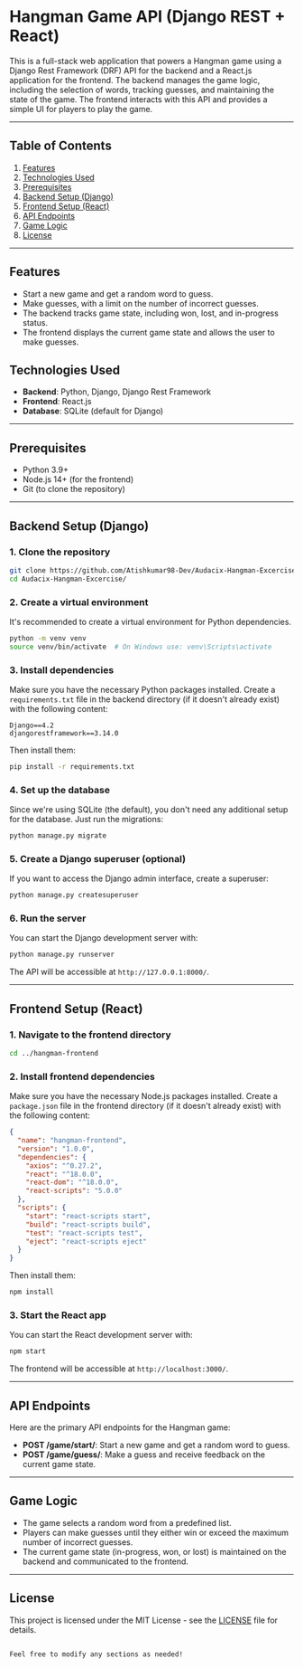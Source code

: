 # Hangman Game API (Django REST + React)

This is a full-stack web application that powers a Hangman game using a Django Rest Framework (DRF) API for the backend and a React.js application for the frontend. The backend manages the game logic, including the selection of words, tracking guesses, and maintaining the state of the game. The frontend interacts with this API and provides a simple UI for players to play the game.

---

## Table of Contents

1. [Features](#features)
2. [Technologies Used](#technologies-used)
3. [Prerequisites](#prerequisites)
4. [Backend Setup (Django)](#backend-setup-django)
5. [Frontend Setup (React)](#frontend-setup-react)
6. [API Endpoints](#api-endpoints)
7. [Game Logic](#game-logic)
8. [License](#license)

---

## Features

- Start a new game and get a random word to guess.
- Make guesses, with a limit on the number of incorrect guesses.
- The backend tracks game state, including won, lost, and in-progress status.
- The frontend displays the current game state and allows the user to make guesses.

## Technologies Used

- **Backend**: Python, Django, Django Rest Framework
- **Frontend**: React.js
- **Database**: SQLite (default for Django)

---

## Prerequisites

- Python 3.9+
- Node.js 14+ (for the frontend)
- Git (to clone the repository)

---

## Backend Setup (Django)

### 1. Clone the repository

```bash
git clone https://github.com/Atishkumar98-Dev/Audacix-Hangman-Excercise
cd Audacix-Hangman-Excercise/
```

### 2. Create a virtual environment

It's recommended to create a virtual environment for Python dependencies.

```bash
python -m venv venv
source venv/bin/activate  # On Windows use: venv\Scripts\activate
```

### 3. Install dependencies

Make sure you have the necessary Python packages installed. Create a `requirements.txt` file in the backend directory (if it doesn't already exist) with the following content:

```plaintext
Django==4.2
djangorestframework==3.14.0
```

Then install them:

```bash
pip install -r requirements.txt
```

### 4. Set up the database

Since we're using SQLite (the default), you don't need any additional setup for the database. Just run the migrations:

```bash
python manage.py migrate
```

### 5. Create a Django superuser (optional)

If you want to access the Django admin interface, create a superuser:

```bash
python manage.py createsuperuser
```

### 6. Run the server

You can start the Django development server with:

```bash
python manage.py runserver
```

The API will be accessible at `http://127.0.0.1:8000/`.

--- 

## Frontend Setup (React)

### 1. Navigate to the frontend directory

```bash
cd ../hangman-frontend
```

### 2. Install frontend dependencies

Make sure you have the necessary Node.js packages installed. Create a `package.json` file in the frontend directory (if it doesn't already exist) with the following content:

```json
{
  "name": "hangman-frontend",
  "version": "1.0.0",
  "dependencies": {
    "axios": "^0.27.2",
    "react": "^18.0.0",
    "react-dom": "^18.0.0",
    "react-scripts": "5.0.0"
  },
  "scripts": {
    "start": "react-scripts start",
    "build": "react-scripts build",
    "test": "react-scripts test",
    "eject": "react-scripts eject"
  }
}
```

Then install them:

```bash
npm install
```

### 3. Start the React app

You can start the React development server with:

```bash
npm start
```

The frontend will be accessible at `http://localhost:3000/`.

---

## API Endpoints

Here are the primary API endpoints for the Hangman game:

- **POST /game/start/**: Start a new game and get a random word to guess.
- **POST /game/guess/**: Make a guess and receive feedback on the current game state.

---

## Game Logic

- The game selects a random word from a predefined list.
- Players can make guesses until they either win or exceed the maximum number of incorrect guesses.
- The current game state (in-progress, won, or lost) is maintained on the backend and communicated to the frontend.

---

## License

This project is licensed under the MIT License - see the [LICENSE](LICENSE) file for details.
```

Feel free to modify any sections as needed!
